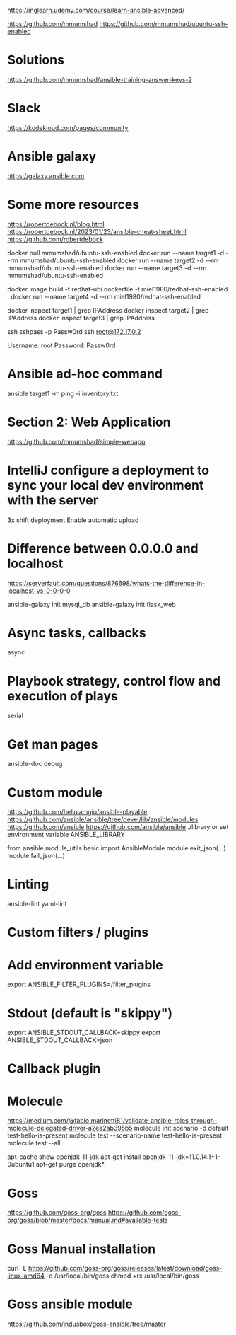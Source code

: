 https://inglearn.udemy.com/course/learn-ansible-advanced/

https://github.com/mmumshad
https://github.com/mmumshad/ubuntu-ssh-enabled

# Solutions
https://github.com/mmumshad/ansible-training-answer-keys-2

# Slack
https://kodekloud.com/pages/community

# Ansible galaxy
https://galaxy.ansible.com

# Some more resources
https://robertdebock.nl/blog.html
https://robertdebock.nl/2023/01/23/ansible-cheat-sheet.html
https://github.com/robertdebock



docker pull mmumshad/ubuntu-ssh-enabled
docker run --name target1 -d --rm mmumshad/ubuntu-ssh-enabled 
docker run --name target2 -d --rm mmumshad/ubuntu-ssh-enabled 
docker run --name target3 -d --rm mmumshad/ubuntu-ssh-enabled 

docker image build -f redhat-ubi.dockerfile -t miel1980/redhat-ssh-enabled .
docker run --name target4 -d --rm miel1980/redhat-ssh-enabled

docker inspect target1 | grep IPAddress
docker inspect target2 | grep IPAddress
docker inspect target3 | grep IPAddress

ssh <container-ip-address>
sshpass -p Passw0rd ssh root@172.17.0.2

Username: root
Password: Passw0rd


# Ansible ad-hoc command
ansible target1 -m ping -i inventory.txt



# Section 2: Web Application
https://github.com/mmumshad/simple-webapp


# IntelliJ configure a deployment to sync your local dev environment with the server
3x shift
deployment
Enable automatic upload


# Difference between 0.0.0.0 and localhost
https://serverfault.com/questions/876698/whats-the-difference-in-localhost-vs-0-0-0-0


ansible-galaxy init mysql_db
ansible-galaxy init flask_web



# Async tasks, callbacks
async

# Playbook strategy, control flow and execution of plays
serial


# Get man pages
ansible-doc debug


# Custom module
https://github.com/helloiamgio/ansible-playable
https://github.com/ansible/ansible/tree/devel/lib/ansible/modules
https://github.com/ansible
https://github.com/ansible/ansible
./library
or set environment variable ANSIBLE_LIBRARY

from ansible.module_utils.basic import AnsibleModule
module.exit_json(...)
module.fail_json(...)


# Linting
ansible-lint
yaml-lint


# Custom filters / plugins
# Add environment variable
export ANSIBLE_FILTER_PLUGINS=/filter_plugins


# Stdout (default is "skippy")
export ANSIBLE_STDOUT_CALLBACK=skippy
export ANSIBLE_STDOUT_CALLBACK=json

# Callback plugin


# Molecule
https://medium.com/@fabio.marinetti81/validate-ansible-roles-through-molecule-delegated-driver-a2ea2ab395b5
molecule init scenario -d default test-hello-is-present
molecule test --scenario-name test-hello-is-present
molecule test --all



apt-cache show openjdk-11-jdk
apt-get install openjdk-11-jdk=11.0.14.1+1-0ubuntu1
apt-get purge openjdk*


# Goss
https://github.com/goss-org/goss
https://github.com/goss-org/goss/blob/master/docs/manual.md#available-tests

# Goss Manual installation
curl -L https://github.com/goss-org/goss/releases/latest/download/goss-linux-amd64 -o /usr/local/bin/goss
chmod +rx /usr/local/bin/goss

# Goss ansible module
https://github.com/indusbox/goss-ansible/tree/master